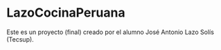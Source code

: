 # LazoCocinaPeruana
Este es un proyecto (final) creado por el alumno José Antonio Lazo Solís (Tecsup).
